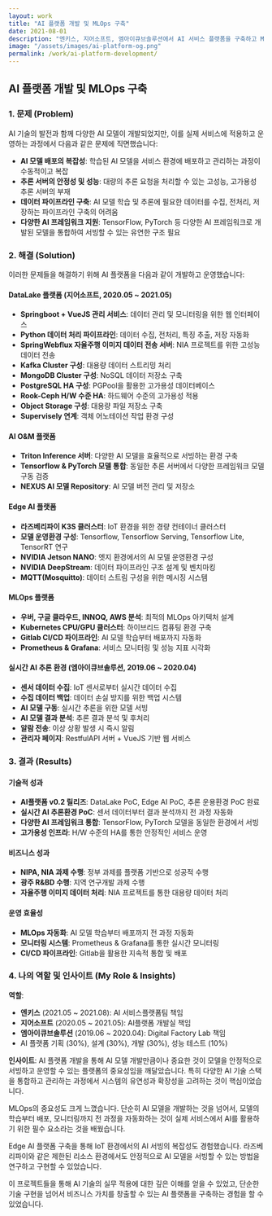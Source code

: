 ```yaml
---
layout: work
title: "AI 플랫폼 개발 및 MLOps 구축"
date: 2021-08-01
description: "엔키스, 지어소프트, 엠아이큐브솔루션에서 AI 서비스 플랫폼을 구축하고 MLOps 환경을 구축하여 AI 모델의 학습부터 배포까지 전 과정을 자동화했습니다."
image: "/assets/images/ai-platform-og.png"
permalink: /work/ai-platform-development/
---
```


## AI 플랫폼 개발 및 MLOps 구축

### 1. 문제 (Problem)

AI 기술의 발전과 함께 다양한 AI 모델이 개발되었지만, 이를 실제 서비스에 적용하고 운영하는 과정에서 다음과 같은 문제에 직면했습니다:

- **AI 모델 배포의 복잡성**: 학습된 AI 모델을 서비스 환경에 배포하고 관리하는 과정이 수동적이고 복잡
- **추론 서버의 안정성 및 성능**: 대량의 추론 요청을 처리할 수 있는 고성능, 고가용성 추론 서버의 부재
- **데이터 파이프라인 구축**: AI 모델 학습 및 추론에 필요한 데이터를 수집, 전처리, 저장하는 파이프라인 구축의 어려움
- **다양한 AI 프레임워크 지원**: TensorFlow, PyTorch 등 다양한 AI 프레임워크로 개발된 모델을 통합하여 서빙할 수 있는 유연한 구조 필요

### 2. 해결 (Solution)

이러한 문제들을 해결하기 위해 AI 플랫폼을 다음과 같이 개발하고 운영했습니다:

#### DataLake 플랫폼 (지어소프트, 2020.05 ~ 2021.05)
- **Springboot + VueJS 관리 서비스**: 데이터 관리 및 모니터링을 위한 웹 인터페이스
- **Python 데이터 처리 파이프라인**: 데이터 수집, 전처리, 특징 추출, 저장 자동화
- **SpringWebflux 자율주행 이미지 데이터 전송 서버**: NIA 프로젝트를 위한 고성능 데이터 전송
- **Kafka Cluster 구성**: 대용량 데이터 스트리밍 처리
- **MongoDB Cluster 구성**: NoSQL 데이터 저장소 구축
- **PostgreSQL HA 구성**: PGPool을 활용한 고가용성 데이터베이스
- **Rook-Ceph H/W 수준 HA**: 하드웨어 수준의 고가용성 적용
- **Object Storage 구성**: 대용량 파일 저장소 구축
- **Supervisely 연계**: 객체 어노테이션 작업 환경 구성

#### AI O&M 플랫폼
- **Triton Inference 서버**: 다양한 AI 모델을 효율적으로 서빙하는 환경 구축
- **Tensorflow & PyTorch 모델 통합**: 동일한 추론 서버에서 다양한 프레임워크 모델 구동 검증
- **NEXUS AI 모델 Repository**: AI 모델 버전 관리 및 저장소

#### Edge AI 플랫폼
- **라즈베리파이 K3S 클러스터**: IoT 환경을 위한 경량 컨테이너 클러스터
- **모델 운영환경 구성**: Tensorflow, Tensorflow Serving, Tensorflow Lite, TensorRT 연구
- **NVIDIA Jetson NANO**: 엣지 환경에서의 AI 모델 운영환경 구성
- **NVIDIA DeepStream**: 데이터 파이프라인 구조 설계 및 벤치마킹
- **MQTT(Mosquitto)**: 데이터 스트림 구성을 위한 메시징 시스템

#### MLOps 플랫폼
- **우버, 구글 클라우드, INNOQ, AWS 분석**: 최적의 MLOps 아키텍처 설계
- **Kubernetes CPU/GPU 클러스터**: 하이브리드 컴퓨팅 환경 구축
- **Gitlab CI/CD 파이프라인**: AI 모델 학습부터 배포까지 자동화
- **Prometheus & Grafana**: 서비스 모니터링 및 성능 지표 시각화

#### 실시간 AI 추론 환경 (엠아이큐브솔루션, 2019.06 ~ 2020.04)
- **센서 데이터 수집**: IoT 센서로부터 실시간 데이터 수집
- **수집 데이터 백업**: 데이터 손실 방지를 위한 백업 시스템
- **AI 모델 구동**: 실시간 추론을 위한 모델 서빙
- **AI 모델 결과 분석**: 추론 결과 분석 및 후처리
- **알람 전송**: 이상 상황 발생 시 즉시 알림
- **관리자 페이지**: RestfulAPI 서버 + VueJS 기반 웹 서비스

### 3. 결과 (Results)

#### 기술적 성과
- **AI플랫폼 v0.2 릴리즈**: DataLake PoC, Edge AI PoC, 추론 운용환경 PoC 완료
- **실시간 AI 추론환경 PoC**: 센서 데이터부터 결과 분석까지 전 과정 자동화
- **다양한 AI 프레임워크 통합**: TensorFlow, PyTorch 모델을 동일한 환경에서 서빙
- **고가용성 인프라**: H/W 수준의 HA를 통한 안정적인 서비스 운영

#### 비즈니스 성과
- **NIPA, NIA 과제 수행**: 정부 과제를 플랫폼 기반으로 성공적 수행
- **광주 R&BD 수행**: 지역 연구개발 과제 수행
- **자율주행 이미지 데이터 처리**: NIA 프로젝트를 통한 대용량 데이터 처리

#### 운영 효율성
- **MLOps 자동화**: AI 모델 학습부터 배포까지 전 과정 자동화
- **모니터링 시스템**: Prometheus & Grafana를 통한 실시간 모니터링
- **CI/CD 파이프라인**: Gitlab을 활용한 지속적 통합 및 배포

### 4. 나의 역할 및 인사이트 (My Role & Insights)

**역할**: 
- **엔키스** (2021.05 ~ 2021.08): AI 서비스플랫폼팀 책임
- **지어소프트** (2020.05 ~ 2021.05): AI플랫폼 개발실 책임
- **엠아이큐브솔루션** (2019.06 ~ 2020.04): Digital Factory Lab 책임
- AI 플랫폼 기획 (30%), 설계 (30%), 개발 (30%), 성능 테스트 (10%)

**인사이트**: 
AI 플랫폼 개발을 통해 AI 모델 개발만큼이나 중요한 것이 모델을 안정적으로 서빙하고 운영할 수 있는 플랫폼의 중요성임을 깨달았습니다. 특히 다양한 AI 기술 스택을 통합하고 관리하는 과정에서 시스템의 유연성과 확장성을 고려하는 것이 핵심이었습니다.

MLOps의 중요성도 크게 느꼈습니다. 단순히 AI 모델을 개발하는 것을 넘어서, 모델의 학습부터 배포, 모니터링까지 전 과정을 자동화하는 것이 실제 서비스에서 AI를 활용하기 위한 필수 요소라는 것을 배웠습니다. 

Edge AI 플랫폼 구축을 통해 IoT 환경에서의 AI 서빙의 복잡성도 경험했습니다. 라즈베리파이와 같은 제한된 리소스 환경에서도 안정적으로 AI 모델을 서빙할 수 있는 방법을 연구하고 구현할 수 있었습니다.

이 프로젝트들을 통해 AI 기술의 실무 적용에 대한 깊은 이해를 얻을 수 있었고, 단순한 기술 구현을 넘어서 비즈니스 가치를 창출할 수 있는 AI 플랫폼을 구축하는 경험을 할 수 있었습니다.
